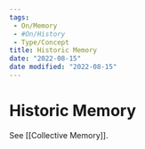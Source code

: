 ```yaml
---
tags:
 - On/Memory
 - #On/History
 - Type/Concept
title: Historic Memory
date: "2022-08-15"
date modified: "2022-08-15"
---
```


# Historic Memory
See [[Collective Memory]].
